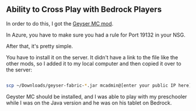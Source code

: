 ## Ability to Cross Play with Bedrock Players 

In order to do this, I got the [Geyser MC mod](https://geysermc.org/wiki/geyser/setup/?host=provider). 

In Azure, you have to make sure you had a rule for Port 19132 in your NSG.  

After that, it's pretty simple.  

You have to install it on the server.  It didn't have a link to the file like the other mods, so I added it to my local computer and then copied it over to the server:

```bash

scp ~/Downloads/geyser-fabric-*.jar mcadmin@[enter your public IP here]:~/[If there is a folder minecraft is installed, type it here]/mods/

```

Geyster MC should be installed, and I was able to play with my preschooler while I was on the Java version and he was on his tablet on Bedrock.
